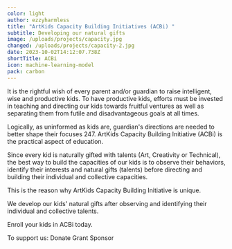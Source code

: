 ```yaml
---
color: light
author: ezzyharmless
title: "ArtKids Capacity Building Initiatives (ACBi) "
subtitle: Developing our natural gifts
image: /uploads/projects/capacity.jpg
changed: /uploads/projects/capacity-2.jpg
date: 2023-10-02T14:12:07.738Z
shortTitle: ACBi
icon: machine-learning-model
pack: carbon
---
```

It is the rightful wish of every parent and/or guardian to raise intelligent, wise and productive kids. To have productive kids, efforts must be invested in teaching and directing our kids towards fruitful ventures as well as separating them from futile and disadvantageous goals at all times.

Logically, as uninformed as kids are, guardian's directions are needed to better shape their focuses 247. ArtKids Capacity Building Initiative (ACBi) is the practical aspect of education.

Since every kid is naturally gifted with talents (Art, Creativity or Technical), the best way to build the capacities of our kids is to observe their behaviors, identify their interests and natural gifts (talents) before directing and building their individual and collective capacities.

This is the reason why ArtKids Capacity Building Initiative is unique.

We develop our kids' natural gifts after observing and identifying their individual and collective talents.

Enroll your kids in ACBi today.

To support us:
Donate
Grant
Sponsor